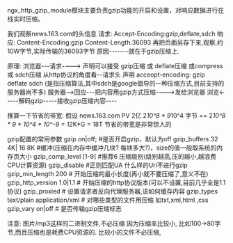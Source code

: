 ngx_http_gzip_module模块主要负责gzip功能的开启和设置，对响应数据进行在线实时压缩。

我们观察news.163.com的头信息
请求:
Accept-Encoding:gzip,deflate,sdch
响应:
Content-Encoding:gzip
Content-Length:36093
再把页面另存下来,观察,约10W字节,实际传输的36093字节
原因-------就在于gzip压缩上.
 
原理:
浏览器---请求----> 声明可以接受 gzip压缩 或 deflate压缩 或compress 或 sdch压缩
从http协议的角度看--请求头 声明 acceopt-encoding: gzip deflate sdch  (是指压缩算法,其中sdch是google倡导的一种压缩方式,目前支持的服务器尚不多)
服务器-->回应---把内容用gzip方式压缩---->发给浏览器
浏览<-----解码gzip-----接收gzip压缩内容----
 
推算一下节省的带宽:
假设 news.163.com  PV  2亿
2*10^8  *  9*10^4 字节 ==
2*10^8 * 9 * 10^4  * 10^-9 = 12*K*G = 18T
节省的带宽是非常惊人的
 
gzip配置的常用参数
gzip on|off;  #是否开启gzip，默认为off
gzip_buffers 32 4K| 16 8K #缓冲(压缩在内存中缓冲几块? 每块多大?)，size的值一般取系统的内存页大小
gzip_comp_level [1-9] #推荐6 压缩级别(级别越高,压的越小,越浪费CPU计算资源)
gzip_disable #正则匹配UA 什么样的Uri不进行gzip
gzip_min_length 200 # 开始压缩的最小长度(再小就不要压缩了,意义不在)
gzip_http_version 1.0|1.1 # 开始压缩的http协议版本(可以不设置,目前几乎全是1.1协议)
gzip_proxied          # 设置请求者反向代理服务器,该如何缓存内容
gzip_types text/plain  application/xml # 对哪些类型的文件用压缩 如txt,xml,html ,css
gzip_vary on|off  # 是否传输gzip压缩标志
 
 
注意:
图片/mp3这样的二进制文件,不必压缩
因为压缩率比较小, 比如100->80字节,而且压缩也是耗费CPU资源的.
比较小的文件不必压缩,